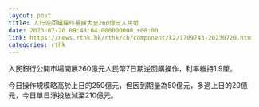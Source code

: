 ```yaml
---
layout: post
title: 人行逆回購操作量擴大至260億元人民幣
date: 2023-07-20 09:48:04.000000000 +08:00
link: https://news.rthk.hk/rthk/ch/component/k2/1709743-20230720.htm
categories: rthk
---
```


人民銀行公開市場開展260億元人民幣7日期逆回購操作，利率維持1.9厘。

今日操作規模略高於上日的250億元，但因到期量為50億元，多過上日的20億元，今日單日淨投放減至210億元。
